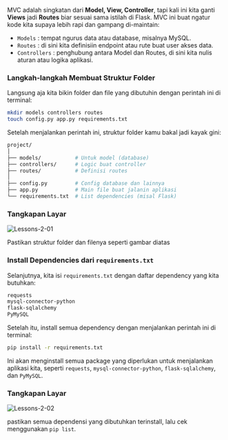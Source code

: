 <div class="space-y-3">
  <p>
    MVC adalah singkatan dari <b>Model, View, Controller</b>, tapi kali ini kita ganti <b>Views</b> jadi <b>Routes</b> biar sesuai sama istilah di Flask. MVC ini buat ngatur kode kita supaya lebih rapi dan gampang di-maintain:
  </p>
  <div class="content">
    <ul className="list-disc space-y-3 pb-2 pl-10">
      <li><code>Models</code> : tempat ngurus data atau database, misalnya MySQL.</li>
      <li><code>Routes</code> : di sini kita definisiin endpoint atau rute buat user akses data.</li>
      <li><code>Controllers</code> : penghubung antara Model dan Routes, di sini kita nulis aturan atau logika aplikasi.</li>
    </ul>
  </div>
</div>

<div class="space-y-3">
  <h3 class="text-lg leading-snug dark:text-zinc-300"><strong>Langkah-langkah Membuat Struktur Folder</strong></h3>
  <p>
    Langsung aja kita bikin folder dan file yang dibutuhin dengan perintah ini di terminal:
  </p>

```bash
mkdir models controllers routes
touch config.py app.py requirements.txt
```

  <p>
    Setelah menjalankan perintah ini, struktur folder kamu bakal jadi kayak gini:
  </p>

```bash
project/
│
├── models/           # Untuk model (database)
├── controllers/      # Logic buat controller
├── routes/           # Definisi routes
│
├── config.py         # Config database dan lainnya
├── app.py            # Main file buat jalanin aplikasi
└── requirements.txt  # List dependencies (misal Flask)

```

</div>


<div class="space-y-3">
  <h3 class="text-lg leading-snug dark:text-zinc-300"><strong>Tangkapan Layar</strong></h3>
  <p class="rounded-xl w-full border border-zinc-200 dark:border-zinc-800">
    <img 
      src="https://res.cloudinary.com/aiiimmmm/image/upload/v1731231199/Screenshot_2024-11-10_040341_zdai2k.png" 
      alt="Lessons-2-01"
    />
  </p>
  <p>Pastikan struktur folder dan filenya seperti gambar diatas</p>
</div>

<div class="space-y-3">
  <h3 class="text-lg leading-snug dark:text-zinc-300"><strong>Install Dependencies dari <code>requirements.txt</code></strong></h3>
  <p>
    Selanjutnya, kita isi <code>requirements.txt</code> dengan daftar dependency yang kita butuhkan:
  </p>

```bash
requests
mysql-connector-python
flask-sqlalchemy
PyMySQL
```

  <p>
    Setelah itu, install semua dependency dengan menjalankan perintah ini di terminal:
  </p>

```bash
pip install -r requirements.txt
```

  <p>
    Ini akan menginstall semua package yang diperlukan untuk menjalankan aplikasi kita, seperti <code>requests</code>, <code>mysql-connector-python</code>, <code>flask-sqlalchemy</code>, dan <code>PyMySQL</code>.
  </p>
</div>


<div class="space-y-3">
  <h3 class="text-lg leading-snug dark:text-zinc-300"><strong>Tangkapan Layar</strong></h3>
  <p class="rounded-xl w-full border border-zinc-200 dark:border-zinc-800">
    <img 
      src="https://res.cloudinary.com/aiiimmmm/image/upload/v1731231201/Screenshot_2024-11-10_040701_wxx4n7.png" 
      alt="Lessons-2-02"
    />
  </p>
  <p>pastikan semua dependensi yang dibutuhkan terinstall, lalu cek menggunakan <code>pip list</code>.</p>
</div>